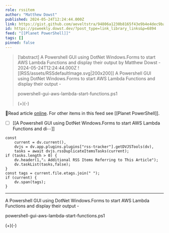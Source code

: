```yaml
---
role: rssitem
author: "Matthew Dowst"
published: 2024-05-24T12:24:44.000Z
link: https://gist.github.com/aeveltstra/94806a1230b8165f43e9b4e4dec9bacc
id: https://psweekly.dowst.dev/?post_type=link_library_links&p=6894
feed: "[[Planet PowerShell]]"
tags: []
pinned: false
---
```


> [!abstract] A Powershell GUI using DotNet Windows.Forms to start AWS Lambda Functions and display their output by Matthew Dowst - 2024-05-24T12:24:44.000Z
> <span class="rss-image">![[RSS/assets/RSSdefaultImage.svg|200x200]]</span>
> A Powershell GUI using DotNet Windows.Forms to start AWS Lambda Functions and display their output -
> 
> powershell-gui-aws-lambda-start-functions.ps1
> 
> (+)(-)

🔗Read article [online](https://gist.github.com/aeveltstra/94806a1230b8165f43e9b4e4dec9bacc). For other items in this feed see [[Planet PowerShell]].

- [ ] [[A Powershell GUI using DotNet Windows․Forms to start AWS Lambda Functions and di⋯]]

~~~dataviewjs
const
    current = dv.current(),
	dvjs = dv.app.plugins.plugins["rss-tracker"].getDVJSTools(dv),
	tasks = await dvjs.rssDuplicateItemsTasks(current);
if (tasks.length > 0) {
	dv.header(1,"⚠ Additional RSS Items Referring to This Article");
    dv.taskList(tasks,false);
}
const tags = current.file.etags.join(" ");
if (current) {
	dv.span(tags);
}
~~~

- - -
A Powershell GUI using DotNet Windows.Forms to start AWS Lambda Functions and display their output -

powershell-gui-aws-lambda-start-functions.ps1

(+)(-)